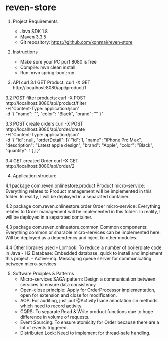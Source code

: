 # reven-store
1. Project Requirements
	- Java SDK 1.8
	- Maven 3.3.5
	- Git repository: https://github.com/xonmai/reven-store

2. Instructions
	- Make sure your PC port 8080 is free
	- Compile: mvn clean install
	- Run: mvn spring-boot:run


3. API curl
3.1 GET Product: 
curl -X GET \
  http://localhost:8080/api/product/1

3.2 POST filter products: 
curl -X POST \
  http://localhost:8080/api/product/filter \
  -H 'Content-Type: application/json' \
  -d '{
	"name": "",
	"color": "Black",
	"brand": ""
}'

3.3 POST create orders
curl -X POST \
  http://localhost:8080/api/order/create \
  -H 'Content-Type: application/json' \
  -d '{
    "id": null,
    "orderDetail": [{
        "id": 1,
        "name": "iPhone Pro Max",
        "description": "Latest apple design",
        "brand": "Apple",
        "color": "Black",
        "quantity": 1
    }]
}'

3.4 GET created Order
curl -X GET \
  http://localhost:8080/api/order/2

4. Application structure

4.1 package com.reven.onlinestore.product
	Product micro-service: Everything relates to Product management will be implemented in this folder. In reality, I will be deployed in a separated container.

4.2 package com.reven.onlinestore.order
	Order micro-service: Everything relates to Order management will be implemented in this folder. In reality, I will be deployed in a separated container.

4.3 package com.reven.onlinestore.common
	Common components: Everything common or sharable micro-services can be implemented here. Will be deployed as a dependency and inject to other modules.

4.4 Other libraries used
	- Lombok: To reduce a number of boilerplate code in Java
	- H2 Database: Embedded database, quick to install and implement this project.
	- Active-mq: Messaging queue server for communicating between micro-services

5. Software Priciples & Patterns
	- Micro-services SAGA pattern: Design a communication between services to ensure data consistency
	- Open-close principle: Apply for OrderProcessor implementation, open for extension and close for modification.
	- AOP: For auditing, just put @ActivityTrace annotation on methods which need to record activity.
	- CQRS: To separate Read & Write product functions due to huge difference in volume of requests.
	- Event Sourcing: To ensure atomicity for Order because there are a lot of events triggered.
	- Distributed Lock: Need to implement for thread-safe handling.
